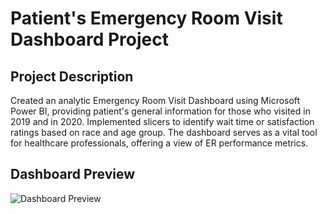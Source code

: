 # Patient's Emergency Room Visit Dashboard Project

## Project Description
Created an analytic Emergency Room Visit Dashboard using Microsoft Power BI, providing patient's general information for those who visited in 2019 and in 2020. Implemented slicers to identify wait time or satisfaction ratings based on race and age group. The dashboard serves as a vital tool for healthcare professionals, offering a view of ER performance metrics. 

## Dashboard Preview
![Dashboard Preview](https://github.com/alhuyn/Emergency-Room-Visits-Dashboard/assets/158428478/c0e69d39-8739-4a2e-a97c-d03706614648)

